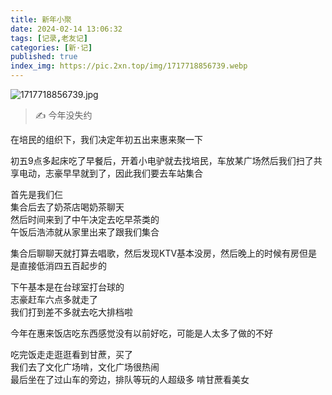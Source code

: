 ```yaml
---
title: 新年小聚
date: 2024-02-14 13:06:32
tags: [记录,老友记]
categories: [新·记]
published: true
index_img: https://pic.2xn.top/img/1717718856739.webp
---
```

![1717718856739.jpg](https://pic.2xn.top/img/1717718856739.webp)

> ✍️ 今年没失约

在培民的组织下，我们决定年初五出来惠来聚一下

初五9点多起床吃了早餐后，开着小电驴就去找培民，车放某广场然后我们扫了共享电动，志豪早早就到了，因此我们要去车站集合

首先是我们仨  
集合后去了奶茶店喝奶茶聊天  
然后时间来到了中午决定去吃早茶类的  
午饭后浩沛就从家里出来了跟我们集合

集合后聊聊天就打算去唱歌，然后发现KTV基本没房，然后晚上的时候有房但是是直接低消四五百起步的

下午基本是在台球室打台球的  
志豪赶车六点多就走了  
我们打到差不多就去吃大排档啦

今年在惠来饭店吃东西感觉没有以前好吃，可能是人太多了做的不好

吃完饭走走逛逛看到甘蔗，买了  
我们去了文化广场啃，文化广场很热闹  
最后坐在了过山车的旁边，排队等玩的人超级多 啃甘蔗看美女